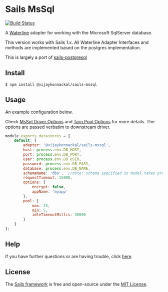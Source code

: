 # Sails MsSql
[![Build Status](https://travis-ci.org/vijaykonnackal/sails-mssql.svg?branch=master)](https://travis-ci.org/vijaykonnackal/sails-mssql)

A [Waterline](http://waterlinejs.org) adapter for working with the Microsoft SqlServer database.

This version works with Sails 1.x.  All Waterline Adapter Interfaces and methods are implemented based on
 the postgres implementation. 

This is largely a port of [sails-postgresql](https://github.com/balderdashy/sails-postgresql)

## Install
```shell script
$ npm install @vijaykonnackal/sails-mssql
```

## Usage
An example configuration below. 


Check [MsSql Driver Options](https://github.com/tediousjs/node-mssql#connection-pools) and [Tarn Pool Options](https://github.com/vincit/tarn.js/#usage)
for more details. The options are passed verbatim to downstream driver.

```javascript
module.exports.datastores = {
    default: {
        adapter: '@vijaykonnackal/sails-mssql',
        host: process.env.DB_HOST,
        port: process.env.DB_PORT,
        user: process.env.DB_USER,
        password: process.env.DB_PASS,
        database: process.env.DB_NAME,
        schemaName: 'dbo',  //note: schema specified in model takes precedence
        requestTimeout: 15000,
        options: {
            encrypt: false,
            appName: 'myapp'
        },
        pool: {
            max: 25,
            min: 5,
            idleTimeoutMillis: 30000
        } 
    }
};
```

## Help

If you have further questions or are having trouble, click [here](https://github.com/vijaykonnackal/sails-mssql/issues).

## License

The [Sails framework](http://sailsjs.com) is free and open-source under the [MIT License](http://sailsjs.com/license).
